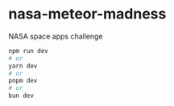# nasa-meteor-madness
NASA space apps challenge

```bash
npm run dev
# or
yarn dev
# or
pnpm dev
# or
bun dev
```